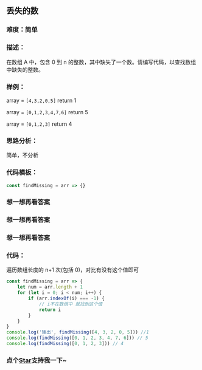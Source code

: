 ## 丢失的数

### 难度：简单

### 描述：

在数组 A 中，包含 0 到 n 的整数，其中缺失了一个数。请编写代码，以查找数组中缺失的整数。

### 样例：

array = `[4,3,2,0,5]` return 1

array = `[0,1,2,3,4,7,6]` return 5

array = `[0,1,2,3]` return 4

### 思路分析：

简单，不分析

### 代码模板：

```js
const findMissing = arr => {}
```

### 想一想再看答案

### 想一想再看答案

### 想一想再看答案

### 代码：

遍历数组长度的 n+1 次(包括 0)，对比有没有这个值即可

```js
const findMissing = arr => {
	let num = arr.length + 1
	for (let i = 0; i < num; i++) {
		if (arr.indexOf(i) === -1) {
			// i不在数组中 就找到这个值
			return i
		}
	}
}
console.log('输出', findMissing([4, 3, 2, 0, 5])) //1
console.log(findMissing([0, 1, 2, 3, 4, 7, 6])) // 5
console.log(findMissing([0, 1, 2, 3])) // 4
```

<!-- 特殊字符串：用于修改/删除markdown的结尾提示语-->

### 点个[Star](https://github.com/OBKoro1/Brush_algorithm)支持我一下~
